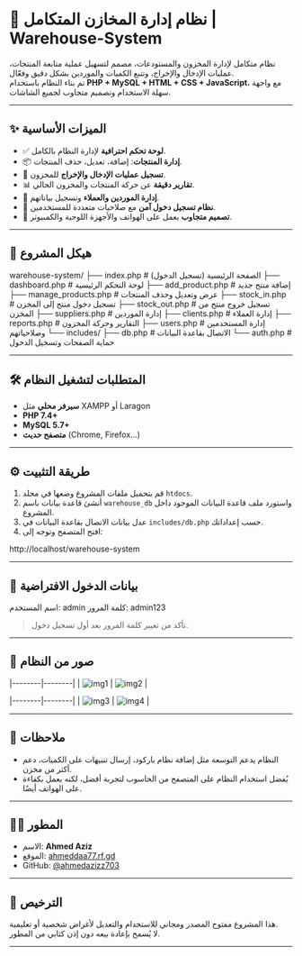
# 🏪 نظام إدارة المخازن المتكامل | Warehouse-System

نظام متكامل لإدارة المخزون والمستودعات، مصمم لتسهيل عملية متابعة المنتجات، عمليات الإدخال والإخراج، وتتبع الكميات والموردين بشكل دقيق وفعّال.  
تم بناء النظام باستخدام **PHP + MySQL + HTML + CSS + JavaScript**، مع واجهة سهلة الاستخدام وتصميم متجاوب لجميع الشاشات.

---

## ✨ الميزات الأساسية

- ✅ **لوحة تحكم احترافية** لإدارة النظام بالكامل.
- 📦 **إدارة المنتجات**: إضافة، تعديل، حذف المنتجات.
- 🚚 **تسجيل عمليات الإدخال والإخراج** للمخزون.
- 📊 **تقارير دقيقة** عن حركة المنتجات والمخزون الحالي.
- 🧾 **إدارة الموردين والعملاء** وتسجيل بياناتهم.
- 🔐 **نظام تسجيل دخول آمن** مع صلاحيات متعددة للمستخدمين.
- 📱 **تصميم متجاوب** يعمل على الهواتف والأجهزة اللوحية والكمبيوتر.

---

## 📂 هيكل المشروع

warehouse-system/ ├── index.php                # الصفحة الرئيسية (تسجيل الدخول) ├── dashboard.php            # لوحة التحكم الرئيسية ├── add_product.php          # إضافة منتج جديد ├── manage_products.php      # عرض وتعديل وحذف المنتجات ├── stock_in.php             # تسجيل دخول منتج إلى المخزن ├── stock_out.php            # تسجيل خروج منتج من المخزن ├── suppliers.php            # إدارة الموردين ├── clients.php              # إدارة العملاء ├── reports.php              # التقارير وحركة المخزون ├── users.php                # إدارة المستخدمين وصلاحياتهم └── includes/ ├── db.php               # الاتصال بقاعدة البيانات └── auth.php             # حماية الصفحات وتسجيل الدخول

---

## 🛠️ المتطلبات لتشغيل النظام

- **سيرفر محلي** مثل XAMPP أو Laragon
- **PHP 7.4+**
- **MySQL 5.7+**
- **متصفح حديث** (Chrome, Firefox...)

---

## ⚙️ طريقة التثبيت

1. قم بتحميل ملفات المشروع وضعها في مجلد `htdocs`.
2. أنشئ قاعدة بيانات باسم `warehouse_db` واستورد ملف قاعدة البيانات الموجود داخل المشروع.
3. عدل بيانات الاتصال بقاعدة البيانات في `includes/db.php` حسب إعداداتك.
4. افتح المتصفح وتوجه إلى:

http://localhost/warehouse-system

---

## 🔐 بيانات الدخول الافتراضية

اسم المستخدم: admin
كلمة المرور: admin123

> تأكد من تغيير كلمة المرور بعد أول تسجيل دخول.

---

## 📸 صور من النظام


|--------|--------|
| ![img1](https://i.postimg.cc/RZKW354N/image.png) | ![img2](https://i.postimg.cc/nLxCBRhT/image.png) |


|--------|--------|
| ![img3](https://i.postimg.cc/fbvkKc3s/image.png) | ![img4](https://i.postimg.cc/ydYxrD9Z/image.png) |


---

## 📌 ملاحظات

- النظام يدعم التوسعة مثل إضافة نظام باركود، إرسال تنبيهات على الكميات، دعم أكثر من مخزن.
- يُفضل استخدام النظام على المتصفح من الحاسوب لتجربة أفضل، لكنه يعمل بكفاءة على الهواتف أيضًا.

---

## 🧑‍💻 المطور

- الاسم: **Ahmed Aziz**
- الموقع: [ahmeddaa77.rf.gd](https://ahmeddaa77.rf.gd)
- GitHub: [@ahmedazizz703](https://github.com/ahmedazizz703)

---

## 📃 الترخيص

هذا المشروع مفتوح المصدر ومجاني للاستخدام والتعديل لأغراض شخصية أو تعليمية.  
لا يُسمح بإعادة بيعه دون إذن كتابي من المطور.

---
